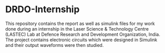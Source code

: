 # DRDO-Internship
This repository contains the report as well as simulink files for my work done during an internship in the Laser Science & Technology Centre (LASTEC) Lab at Defence Research and Development Organization, India. 
The project contains electronic circuits which were designed in Simulink and their output waveforms were then studied. 
